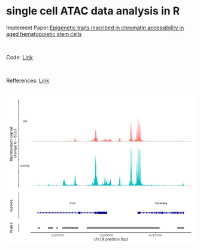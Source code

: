 # single cell ATAC data analysis in R


Implement Paper:[Epigenetic traits inscribed in chromatin accessibility in aged hematopoietic stem cells](https://www.nature.com/articles/s41467-022-30440-2)

<br>

Code: [Link ](https://github.com/mariyagolchin/implementing-Epigenetic-traits-inscribed-in-chromatin-accessibility-in-aged-hematopoietic-stem-cells/blob/main/code_run_done/1-code.r)

<br>

Refferences: [Link](https://www.youtube.com/watch?v=e2396GKFMRY)


<br>
<img src="https://github.com/mariyagolchin/implementing-Epigenetic-traits-inscribed-in-chromatin-accessibility-in-aged-hematopoietic-stem-cells/blob/main/code_run_done/Plots/coverage_plot.png" width="600" height="400" alt="UMAP Plot">

